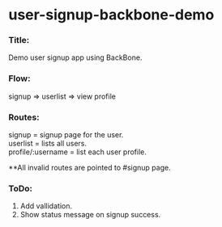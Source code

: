# user-signup-backbone-demo

### Title:  
Demo user signup app using BackBone.

### Flow:  
signup => userlist => view profile

### Routes:  
signup = signup page for the user.  
userlist = lists all users.  
profile/:username = list each user profile.  

**All invalid routes are pointed to #signup page.

### ToDo:
1. Add vallidation.
3. Show status message on signup success.
